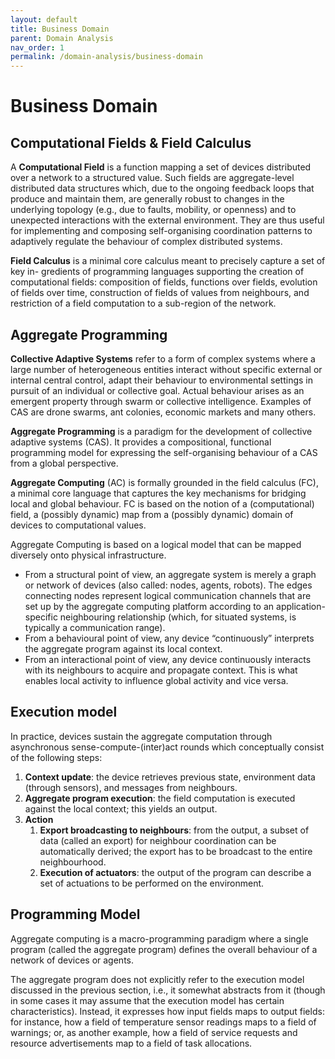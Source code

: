 ```yaml
---
layout: default
title: Business Domain
parent: Domain Analysis
nav_order: 1
permalink: /domain-analysis/business-domain
---
```


# Business Domain

## Computational Fields & Field Calculus
A **Computational Field** is a function mapping a set of devices distributed over a network to a structured value. Such fields are aggregate-level distributed data structures which, due to the ongoing feedback loops that produce and maintain them, are generally robust to changes in the underlying topology (e.g., due to faults, mobility, or openness) and to unexpected interactions with the external environment. They are thus useful for implementing and composing self-organising coordination patterns to adaptively regulate the behaviour of complex distributed systems.

**Field Calculus** is a minimal core calculus meant to precisely capture a set of key in-
gredients of programming languages supporting the creation of computational fields: composition of fields, functions over fields, evolution of fields over time, construction of fields of values from neighbours, and restriction of a field computation to a sub-region of the network.

## Aggregate Programming

**Collective Adaptive Systems** refer to a form of complex systems where a large number of heterogeneous entities interact without specific external or internal central control, adapt their behaviour to environmental settings in pursuit of an individual or collective goal. Actual behaviour arises as an emergent property through swarm or collective intelligence.
Examples of CAS are drone swarms, ant colonies, economic markets and many others.

**Aggregate Programming** is a paradigm for the development of collective adaptive systems (CAS). It provides a compositional, functional programming model for expressing the self-organising behaviour of a CAS from a global perspective.

**Aggregate Computing** (AC) is formally grounded in the field calculus (FC), a minimal core language that captures the key mechanisms for bridging local and global behaviour. FC is based on the notion of a (computational) field, a (possibly dynamic) map from a (possibly dynamic) domain of devices to computational values.

Aggregate Computing is based on a logical model that can be mapped diversely onto physical infrastructure.

* From a structural point of view, an aggregate system is merely a graph or network of devices (also called: nodes, agents, robots). The edges connecting nodes represent logical communication channels that are set up by the aggregate computing platform according to an application-specific neighbouring relationship (which, for situated systems, is typically a communication range).
* From a behavioural point of view, any device “continuously” interprets the aggregate program against its local context.
* From an interactional point of view, any device continuously interacts with its neighbours to acquire and propagate context. This is what enables local activity to influence global activity and vice versa.

## Execution model

In practice, devices sustain the aggregate computation through asynchronous sense-compute-(inter)act rounds which conceptually consist of the following steps:

1. **Context update**: the device retrieves previous state, environment data (through sensors), and messages from neighbours.
2. **Aggregate program execution**: the field computation is executed against the local context; this yields an output.
3. **Action**
    1. **Export broadcasting to neighbours**: from the output, a subset of data (called an export) for neighbour coordination can be automatically derived; the export has to be broadcast to the entire neighbourhood.
    2. **Execution of actuators**: the output of the program can describe a set of actuations to be performed on the environment.

## Programming Model

Aggregate computing is a macro-programming paradigm where a single program (called the aggregate program) defines the overall behaviour of a network of devices or agents.

The aggregate program does not explicitly refer to the execution model discussed in the previous section, i.e., it somewhat abstracts from it (though in some cases it may assume that the execution model has certain characteristics). Instead, it expresses how input fields maps to output fields: for instance, how a field of temperature sensor readings maps to a field of warnings; or, as another example, how a field of service requests and resource advertisements map to a field of task allocations.